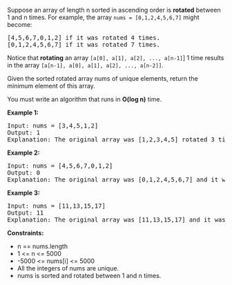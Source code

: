 Suppose an array of length n sorted in ascending order is **rotated** between 1 and n times. For example, the array `nums = [0,1,2,4,5,6,7]` might become:

<pre>
[4,5,6,7,0,1,2] if it was rotated 4 times.
[0,1,2,4,5,6,7] if it was rotated 7 times.
</pre>

Notice that **rotating** an array `[a[0], a[1], a[2], ..., a[n-1]`] 1 time results in the array `[a[n-1], a[0], a[1], a[2], ..., a[n-2]]`.

Given the sorted rotated array nums of unique elements, return the minimum element of this array.

You must write an algorithm that runs in **O(log n)** time.

**Example 1:**
<pre>
Input: nums = [3,4,5,1,2]
Output: 1
Explanation: The original array was [1,2,3,4,5] rotated 3 times.
</pre>

**Example 2:**
<pre>
Input: nums = [4,5,6,7,0,1,2]
Output: 0
Explanation: The original array was [0,1,2,4,5,6,7] and it was rotated 4 times.
</pre>

**Example 3:**
<pre>
Input: nums = [11,13,15,17]
Output: 11
Explanation: The original array was [11,13,15,17] and it was rotated 4 times.
</pre>

**Constraints:**
- n == nums.length
- 1 <= n <= 5000
- -5000 <= nums[i] <= 5000
- All the integers of nums are unique.
- nums is sorted and rotated between 1 and n times.
